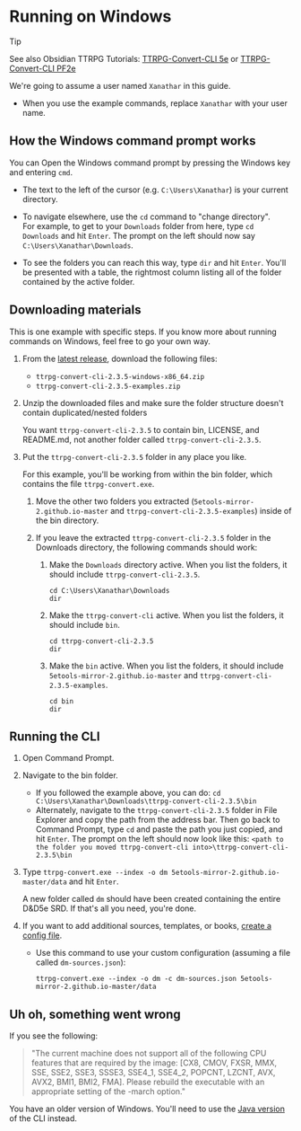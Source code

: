 # Running on Windows

> [!TIP]
> See also Obsidian TTRPG Tutorials: [TTRPG-Convert-CLI 5e][] or [TTRPG-Convert-CLI PF2e][]

[TTRPG-Convert-CLI 5e]: https://obsidianttrpgtutorials.com/Obsidian+TTRPG+Tutorials/Plugin+Tutorials/TTRPG-Convert-CLI/TTRPG-Convert-CLI+5e
[TTRPG-Convert-CLI PF2e]: https://obsidianttrpgtutorials.com/Obsidian+TTRPG+Tutorials/Plugin+Tutorials/TTRPG-Convert-CLI/TTRPG-Convert-CLI+PF2e

We're going to assume a user named `Xanathar` in this guide.

- When you use the example commands, replace `Xanathar` with your user name.

## How the Windows command prompt works

You can Open the Windows command prompt by pressing the Windows key and entering `cmd`.

- The text to the left of the cursor (e.g. `C:\Users\Xanathar`) is your current directory.

- To navigate elsewhere, use the `cd` command to "change directory".  
  For example, to get to your `Downloads` folder from here, type `cd Downloads` and hit `Enter`.
  The prompt on the left should now say `C:\Users\Xanathar\Downloads`.

- To see the folders you can reach this way, type `dir` and hit `Enter`.
  You'll be presented with a table, the rightmost column listing all of the folder contained by the active folder.

## Downloading materials

This is one example with specific steps. If you know more about running commands on Windows, feel free to go your own way.

1. From the [latest release][1], download the following files:

    - `ttrpg-convert-cli-2.3.5-windows-x86_64.zip`
    - `ttrpg-convert-cli-2.3.5-examples.zip`

2. Unzip the downloaded files and make sure the folder structure doesn't contain duplicated/nested folders

    You want `ttrpg-convert-cli-2.3.5` to contain bin, LICENSE, and README.md, not another folder called `ttrpg-convert-cli-2.3.5`.

3. Put the `ttrpg-convert-cli-2.3.5` folder in any place you like.

    For this example, you'll be working from within the bin folder, which contains the file `ttrpg-convert.exe`.

    1. Move the other two folders you extracted (`5etools-mirror-2.github.io-master` and `ttrpg-convert-cli-2.3.5-examples`) inside of the bin directory.

    2. If you leave the extracted `ttrpg-convert-cli-2.3.5` folder in the Downloads directory, the following commands should work:

        1. Make the `Downloads` directory active. When you list the folders, it should include `ttrpg-convert-cli-2.3.5`.

            ```console
            cd C:\Users\Xanathar\Downloads
            dir
            ```

        2. Make the `ttrpg-convert-cli` active. When you list the folders, it should include `bin`.

            ```console
            cd ttrpg-convert-cli-2.3.5
            dir
            ```

        3. Make the `bin` active. When you list the folders, it should include `5etools-mirror-2.github.io-master` and `ttrpg-convert-cli-2.3.5-examples`.

            ```console
            cd bin
            dir
            ```

[1]: https://github.com/ebullient/ttrpg-convert-cli/releases/latest

## Running the CLI

1. Open Command Prompt.

2. Navigate to the bin folder.

    - If you followed the example above, you can do: `cd C:\Users\Xanathar\Downloads\ttrpg-convert-cli-2.3.5\bin`
    - Alternately, navigate to the `ttrpg-convert-cli-2.3.5` folder in File Explorer and copy the path from the address bar.
        Then go back to Command Prompt, type `cd` and paste the path you just copied, and hit `Enter`.
        The prompt on the left should now look like this: `<path to the folder you moved ttrpg-convert-cli into>\ttrpg-convert-cli-2.3.5\bin`

3. Type `ttrpg-convert.exe --index -o dm 5etools-mirror-2.github.io-master/data` and hit `Enter`.

    A new folder called `dm` should have been created containing the entire D&D5e SRD. If that's all you need, you're done.

4. If you want to add additional sources, templates, or books, [create a config file][3].

    - Use this command to use your custom configuration (assuming a file called `dm-sources.json`):

        ```console
        ttrpg-convert.exe --index -o dm -c dm-sources.json 5etools-mirror-2.github.io-master/data
        ```

[3]: docs/configuration.md

## Uh oh, something went wrong

If you see the following:

> "The current machine does not support all of the following CPU features that are required by the image:
> \[CX8, CMOV, FXSR, MMX, SSE, SSE2, SSE3, SSSE3, SSE4_1, SSE4_2, POPCNT, LZCNT, AVX, AVX2, BMI1, BMI2, FMA].
> Please rebuild the executable with an appropriate setting of the -march option."

You have an older version of Windows. You'll need to use the [Java version](docs/alternateRun.md#use-java-to-run-the-jar) of the CLI instead.
